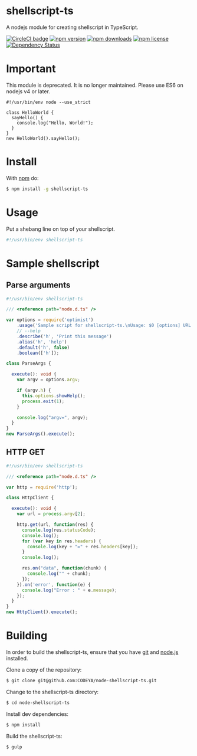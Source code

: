 # shellscript-ts
A nodejs module for creating shellscript in TypeScript.

[![CircleCI badge](https://circleci.com/gh/CODEYA/node-shellscript-ts.svg?style=shield&circle-token=22b1f118b0d8681d324ffff0a796cccd4e0ab9d7)](https://circleci.com/gh/CODEYA/node-shellscript-ts.svg?style=shield&circle-token=22b1f118b0d8681d324ffff0a796cccd4e0ab9d7)
[![npm version](https://badge.fury.io/js/shellscript-ts.svg)](http://badge.fury.io/js/shellscript-ts)
[![npm downloads](https://img.shields.io/npm/dm/shellscript-ts.svg)](https://img.shields.io/npm/dm/shellscript-ts.svg)
[![npm license](https://img.shields.io/npm/l/shellscript-ts.svg)](https://img.shields.io/npm/l/shellscript-ts.svg)
[![Dependency Status](https://gemnasium.com/CODEYA/node-shellscript-ts.svg)](https://gemnasium.com/CODEYA/node-shellscript-ts)

# Important

This module is deprecated. It is no longer maintained.
Please use ES6 on nodejs v4 or later.

```
#!/usr/bin/env node --use_strict

class HelloWorld {
  sayHello() {
    console.log("Hello, World!");
  }
}
new HelloWorld().sayHello();
```

# Install

With [npm](https://www.npmjs.com/) do:

```bash
$ npm install -g shellscript-ts
```

# Usage

Put a shebang line on top of your shellscript.

```bash
#!/usr/bin/env shellscript-ts
```

# Sample shellscript

## Parse arguments

```typescript
#!/usr/bin/env shellscript-ts

/// <reference path="node.d.ts" />

var options = require('optimist')
    .usage('Sample script for shellscript-ts.\nUsage: $0 [options] URL')
    // --help
    .describe('h', 'Print this message')
    .alias('h', 'help')
    .default('h', false)
    .boolean(['h']);

class ParseArgs {

  execute(): void {
    var argv = options.argv;

    if (argv.h) {
      this.options.showHelp();
      process.exit(1);
    }

    console.log("argv=", argv);
  }
}
new ParseArgs().execute();
```

## HTTP GET

```typescript
#!/usr/bin/env shellscript-ts

/// <reference path="node.d.ts" />

var http = require('http');

class HttpClient {

  execute(): void {
    var url = process.argv[2];

    http.get(url, function(res) {
      console.log(res.statusCode);
      console.log();
      for (var key in res.headers) {
        console.log(key + "=" + res.headers[key]);
      }
      console.log();

      res.on("data", function(chunk) {
        console.log("" + chunk);
      });
    }).on('error', function(e) {
      console.log("Error : " + e.message);
    });
  }
}
new HttpClient().execute();
```

# Building

In order to build the shellscript-ts, ensure that you have [git](http://git-scm.com/) and [node.js](http://nodejs.org/) installed.

Clone a copy of the repository:

```bash
$ git clone git@github.com:CODEYA/node-shellscript-ts.git
```

Change to the shellscript-ts directory:

```bash
$ cd node-shellscript-ts
```

Install dev dependencies:

```bash
$ npm install
```

Build the shellscript-ts:

```bash
$ gulp
```
